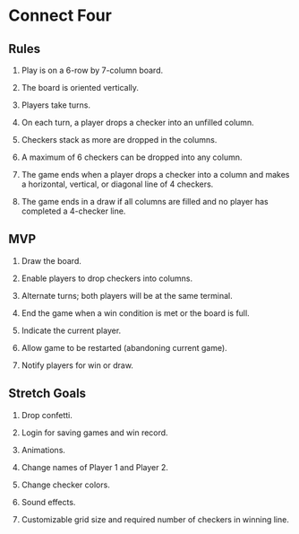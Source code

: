 # Connect Four

## Rules

1. Play is on a 6-row by 7-column board.

2. The board is oriented vertically.

3. Players take turns.

4. On each turn, a player drops a checker into an unfilled column.

5. Checkers stack as more are dropped in the columns.

6. A maximum of 6 checkers can be dropped into any column.

7. The game ends when a player drops a checker into a column and makes a horizontal, vertical, or diagonal line of 4 checkers.

8. The game ends in a draw if all columns are filled and no player has completed a 4-checker line.

## MVP

1. Draw the board.

2. Enable players to drop checkers into columns.

3. Alternate turns; both players will be at the same terminal.

4. End the game when a win condition is met or the board is full.

5. Indicate the current player.

6. Allow game to be restarted (abandoning current game).

7. Notify players for win or draw.

## Stretch Goals

1. Drop confetti.

2. Login for saving games and win record.

3. Animations.

4. Change names of Player 1 and Player 2.

5. Change checker colors.

6. Sound effects.

7. Customizable grid size and required number of checkers in winning line.













